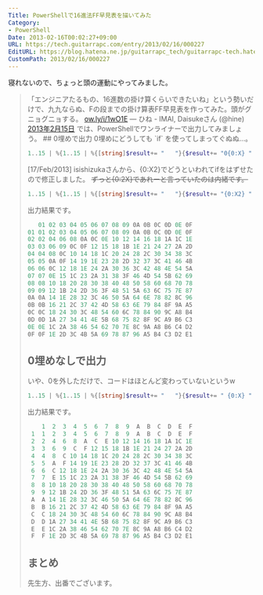 ```yaml
---
Title: PowerShellで16進法FF早見表を描いてみた
Category:
- PowerShell
Date: 2013-02-16T00:02:27+09:00
URL: https://tech.guitarrapc.com/entry/2013/02/16/000227
EditURL: https://blog.hatena.ne.jp/guitarrapc_tech/guitarrapc-tech.hatenablog.com/atom/entry/11696248318757675375
CustomPath: 2013/02/16/000227
---
```


寝れないので、ちょっと頭の運動にやってみました。
<blockquote class="twitter-tweet" lang="ja">
「エンジニアたるもの、16進数の掛け算くらいできたいね」という勢いだけで、九九ならぬ、Fの段までの掛け算表FF早見表を作ってみた。頭がグニョグニョする。 <a href="http://t.co/kTM59iP5" title="http://ow.ly/i/1wO1E">ow.ly/i/1wO1E</a>
— ひね - IMAI, Daisukeさん (@hine) <a href="https://twitter.com/hine/status/302388291100094464">2013年2月15日</a>
では、PowerShellでワンライナーで出力してみましょう。
## 0埋めで出力
0埋めにどうしても `if` を使ってしまってぐぬぬ…。

```ps1
1..15 | %{1..15 | %{[string]$result+= "   "}{$result+= "0{0:X} " -F $_ }{$result += "`n"}}{$result += "$("0{0:X}" -f $_;$_ | %{ $x=$_; 1..15 | %{if(("{0:X}" -F ($_ * $x)).length -eq 1){"0{0:X}" -F ($_ * $x)}else{"{0:X}" -F ($_ * $x)} }}) `n"}{$result}
```

[17/Feb/2013] isishizukaさんから、{0:X2}でどうといわれてifをはずせたので修正しました。 <del datetime="2013-02-17T03:03:25+00:00">ずっと{0:2X}であれーと言っていたのは内緒です。</del>

```ps1
1..15 | %{1..15 | %{[string]$result+= "   "}{$result+= "{0:X2} " -F $_ }{$result += "`n"}}{$result += "$("{0:X2}" -f $_;$_ | %{ $x=$_; 1..15 | %{"{0:X2}" -F ($_ * $x) }}) `n"}{$result}
```

出力結果です。

```ps1
   01 02 03 04 05 06 07 08 09 0A 0B 0C 0D 0E 0F
01 01 02 03 04 05 06 07 08 09 0A 0B 0C 0D 0E 0F
02 02 04 06 08 0A 0C 0E 10 12 14 16 18 1A 1C 1E
03 03 06 09 0C 0F 12 15 18 1B 1E 21 24 27 2A 2D
04 04 08 0C 10 14 18 1C 20 24 28 2C 30 34 38 3C
05 05 0A 0F 14 19 1E 23 28 2D 32 37 3C 41 46 4B
06 06 0C 12 18 1E 24 2A 30 36 3C 42 48 4E 54 5A
07 07 0E 15 1C 23 2A 31 38 3F 46 4D 54 5B 62 69
08 08 10 18 20 28 30 38 40 48 50 58 60 68 70 78
09 09 12 1B 24 2D 36 3F 48 51 5A 63 6C 75 7E 87
0A 0A 14 1E 28 32 3C 46 50 5A 64 6E 78 82 8C 96
0B 0B 16 21 2C 37 42 4D 58 63 6E 79 84 8F 9A A5
0C 0C 18 24 30 3C 48 54 60 6C 78 84 90 9C A8 B4
0D 0D 1A 27 34 41 4E 5B 68 75 82 8F 9C A9 B6 C3
0E 0E 1C 2A 38 46 54 62 70 7E 8C 9A A8 B6 C4 D2
0F 0F 1E 2D 3C 4B 5A 69 78 87 96 A5 B4 C3 D2 E1
```

## 0埋めなしで出力
いや、0を外しただけで、コードはほとんど変わっていないというw

```ps1
1..15 | %{1..15 | %{[string]$result+= "   "}{$result+= " {0:X} " -F $_ }{$result += "`n"}}{$result += "$(" {0:X}" -f $_;$_ | %{ $x=$_; 1..15 | %{if(("{0:X}" -F ($_ * $x)).length -eq 1){" {0:X}" -F ($_ * $x)}else{"{0:X}" -F ($_ * $x)} }}) `n"}{$result}
```

出力結果です。

```ps1
    1  2  3  4  5  6  7  8  9  A  B  C  D  E  F
 1  1  2  3  4  5  6  7  8  9  A  B  C  D  E  F
 2  2  4  6  8  A  C  E 10 12 14 16 18 1A 1C 1E
 3  3  6  9  C  F 12 15 18 1B 1E 21 24 27 2A 2D
 4  4  8  C 10 14 18 1C 20 24 28 2C 30 34 38 3C
 5  5  A  F 14 19 1E 23 28 2D 32 37 3C 41 46 4B
 6  6  C 12 18 1E 24 2A 30 36 3C 42 48 4E 54 5A
 7  7  E 15 1C 23 2A 31 38 3F 46 4D 54 5B 62 69
 8  8 10 18 20 28 30 38 40 48 50 58 60 68 70 78
 9  9 12 1B 24 2D 36 3F 48 51 5A 63 6C 75 7E 87
 A  A 14 1E 28 32 3C 46 50 5A 64 6E 78 82 8C 96
 B  B 16 21 2C 37 42 4D 58 63 6E 79 84 8F 9A A5
 C  C 18 24 30 3C 48 54 60 6C 78 84 90 9C A8 B4
 D  D 1A 27 34 41 4E 5B 68 75 82 8F 9C A9 B6 C3
 E  E 1C 2A 38 46 54 62 70 7E 8C 9A A8 B6 C4 D2
 F  F 1E 2D 3C 4B 5A 69 78 87 96 A5 B4 C3 D2 E1
```

## まとめ
先生方、出番でございます。
